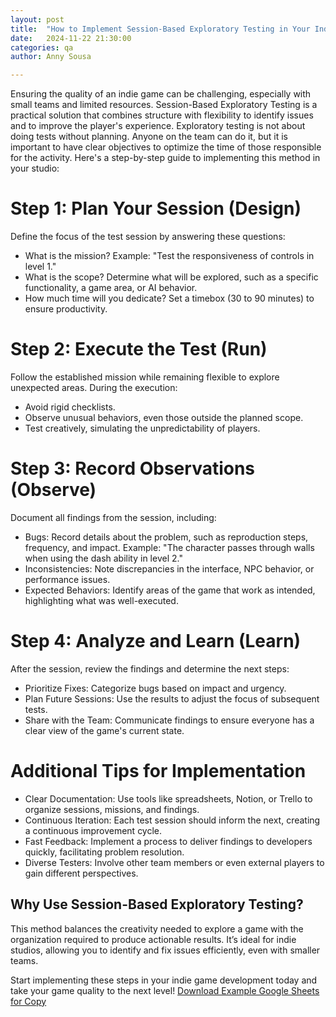 ```yaml
---
layout: post
title:  "How to Implement Session-Based Exploratory Testing in Your Indie Game"
date:   2024-11-22 21:30:00 
categories: qa
author: Anny Sousa

---
```

Ensuring the quality of an indie game can be challenging, especially with small teams and limited resources. 
Session-Based Exploratory Testing is a practical solution that combines structure with flexibility to identify 
issues and to improve the player's experience. Exploratory testing is not about doing tests without planning. Anyone on the team can do it, 
but it is important to have clear objectives to optimize the time of those responsible for the activity. 
Here's a step-by-step guide to implementing this method in your studio:


# Step 1: Plan Your Session (Design)
Define the focus of the test session by answering these questions:

- What is the mission? Example: "Test the responsiveness of controls in level 1."
- What is the scope? Determine what will be explored, such as a specific functionality, a game area, or AI behavior.
- How much time will you dedicate? Set a timebox (30 to 90 minutes) to ensure productivity.


# Step 2: Execute the Test (Run)
Follow the established mission while remaining flexible to explore unexpected areas. During the execution:

- Avoid rigid checklists.
- Observe unusual behaviors, even those outside the planned scope.
- Test creatively, simulating the unpredictability of players.


# Step 3: Record Observations (Observe)
Document all findings from the session, including:

- Bugs: Record details about the problem, such as reproduction steps, frequency, and impact. Example: "The character passes through walls when using the dash ability in level 2."
- Inconsistencies: Note discrepancies in the interface, NPC behavior, or performance issues.
- Expected Behaviors: Identify areas of the game that work as intended, highlighting what was well-executed.


# Step 4: Analyze and Learn (Learn)
After the session, review the findings and determine the next steps:

- Prioritize Fixes: Categorize bugs based on impact and urgency.
- Plan Future Sessions: Use the results to adjust the focus of subsequent tests.
- Share with the Team: Communicate findings to ensure everyone has a clear view of the game's current state.


# Additional Tips for Implementation
- Clear Documentation: Use tools like spreadsheets, Notion, or Trello to organize sessions, missions, and findings.
- Continuous Iteration: Each test session should inform the next, creating a continuous improvement cycle.
- Fast Feedback: Implement a process to deliver findings to developers quickly, facilitating problem resolution.
- Diverse Testers: Involve other team members or even external players to gain different perspectives.


## Why Use Session-Based Exploratory Testing?
This method balances the creativity needed to explore a game with the organization required to produce actionable results. It’s ideal for indie studios, allowing you to identify and fix issues efficiently, even with smaller teams.

Start implementing these steps in your indie game development today and take your game quality to the next level!
[Download Example Google Sheets for Copy](https://docs.google.com/spreadsheets/d/1DNwysNucFKD34V6GqAIZFMqeZMV6Lql-SylnseYwco0/edit?usp=sharing)
